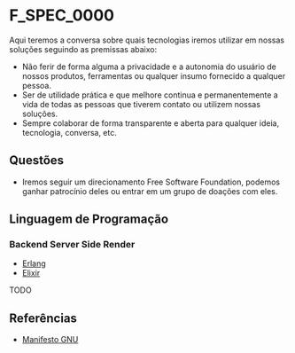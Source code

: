 # F_SPEC_0000

Aqui teremos a conversa sobre quais tecnologias iremos utilizar em nossas soluções seguindo as premissas abaixo:

- Não ferir de forma alguma a privacidade e a autonomia do usuário de nossos produtos, ferramentas ou qualquer insumo fornecido a qualquer pessoa.
- Ser de utilidade prática e que melhore continua e permanentemente a vida de todas as pessoas que tiverem contato ou utilizem nossas soluções.
- Sempre colaborar de forma transparente e aberta para qualquer ideia, tecnologia, conversa, etc.

## Questões

- Iremos seguir um direcionamento Free Software Foundation, podemos ganhar patrocínio deles ou entrar em um grupo de doações com eles.

## Linguagem de Programação

### Backend Server Side Render

- [Erlang](https://erlang.org/)
- [Elixir](https://elixir-lang.org/)

TODO

## Referências

- [Manifesto GNU](https://www.gnu.org/gnu/manifesto.html)
